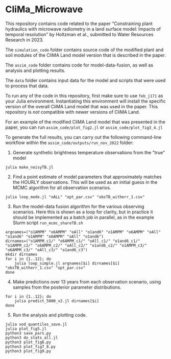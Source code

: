 # CliMa_Microwave
This repository contains code related to the paper "Constraining plant hydraulics with microwave radiometry in a land surface model: Impacts of temporal resolution" by Holtzman et al., submitted to Water Resources Research in 2023.

The `simulation_code` folder contains source code of the modified plant and soil modules of the CliMA Land model version that is described in the paper.

The `assim_code` folder contains code for model-data-fusion, as well as analysis and plotting results.

The `data` folder contains input data for the model and scripts that were used to process that data.

To run any of the code in this repository, first make sure to use `feb_j171` as your Julia environment. Instantiating this environment will install the specific version of the overall CliMA Land model that was used in the paper. This repository is _not_ compatible with newer versions of CliMA Land.

For an example of the modified CliMA Land model that was presented in the paper, you can run `assim_code/plot_fig2.jl` or `assim_code/plot_fig3_4.jl`

To generate the full results, you can carry out the following command-line workflow within the `assim_code/outputs/run_nov_2022` folder:

1. Generate synthetic brightness temperature observations from the "true" model

```
julia make_noisyTB.jl
```

2. Find a point estimate of model parameters that approximately matches the HOURLY observations. This will be used as an initial guess in the MCMC algorithm for all observation scenarios.

```
julia loop_mode.jl "oALL" "opt_par.csv" "obsTB_witherr_1.csv"
```

3. Run the model-data fusion algorithm for the various observing scenarios. Here this is shown as a loop for clarity, but in practice it should be implemented as a batch job in parallel, as in the example Slurm script `run_mcmc_shareTB.sh`
```
argnames=("o1AMPM" "o6AMPM" "oAll" "o1and6" "o1AMPM" "o6AMPM" "oAll" "o1and6" "o1AMPM" "o6AMPM" "oAll" "o1and6")
dirnames=("o1AMPM_c1/" "o6AMPM_c1/" "oAll_c1/" "o1and6_c1/" "o1AMPM_c2/" "o6AMPM_c2/" "oAll_c2/" "o1and6_c2/" "o1AMPM_c3/" "o6AMPM_c3/" "oAll_c3/" "o1and6_c3")
mkdir dirnames
for i in {1..12}; do
	julia loop_simple.jl argnames[$i] dirnames[$i] "obsTB_witherr_1.csv" "opt_par.csv"
done
```
4. Make predictions over 13 years from each observation scenario, using samples from the posterior parameter distributions.
```
for i in {1..12}; do
	julia predict_5000_v2.jl dirnames[$i]
done
```
5. Run the analysis and plotting code.
```
julia vod_quantiles_save.jl
julia plot_fig5.jl
python3 save_pars.py
python3 do_stats_all.jl
python3 plot_fig6.py
python3 plot_fig7_8.py
python3 plot_fig9.py
```

